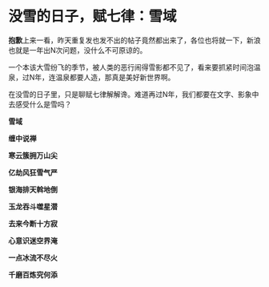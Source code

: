 没雪的日子，赋七律：雪域
====



**抱歉**上来一看，昨天重复发也发不出的帖子竟然都出来了，各位也将就一下，新浪也就是一年出N次问题，没什么不可原谅的。

一个本该大雪纷飞的季节，被人类的恶行闹得雪影都不见了，看来要抓紧时间泡温泉，过N年，连温泉都要人造，那真是美好新世界啊。

在没雪的日子里，只是聊赋七律解解谗。难道再过N年，我们都要在文字、影象中去感受什么是雪吗？

**雪域**

**缠中说禅**

**寒云簇拥万山尖**

**亿劫风狂雪气严**

**银海排天斡地倒**

**玉龙吞斗噬星潜**

**去来今断十方寂**

**心意识迷空界淹**

**一点冰流不尽火**

**千磨百炼究何添**
